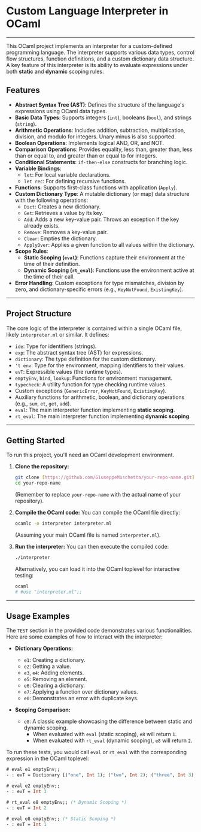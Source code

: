 # Custom Language Interpreter in OCaml

---

This OCaml project implements an interpreter for a custom-defined programming language. The interpreter supports various data types, control flow structures, function definitions, and a custom dictionary data structure. A key feature of this interpreter is its ability to evaluate expressions under both **static** and **dynamic** scoping rules.

## Features

* **Abstract Syntax Tree (AST)**: Defines the structure of the language's expressions using OCaml data types.
* **Basic Data Types**: Supports integers (`int`), booleans (`bool`), and strings (`string`).
* **Arithmetic Operations**: Includes addition, subtraction, multiplication, division, and modulo for integers. Unary minus is also supported.
* **Boolean Operations**: Implements logical AND, OR, and NOT.
* **Comparison Operations**: Provides equality, less than, greater than, less than or equal to, and greater than or equal to for integers.
* **Conditional Statements**: `if-then-else` constructs for branching logic.
* **Variable Bindings**:
    * `let`: For local variable declarations.
    * `let rec`: For defining recursive functions.
* **Functions**: Supports first-class functions with application (`Apply`).
* **Custom Dictionary Type**: A mutable dictionary (or map) data structure with the following operations:
    * `Dict`: Creates a new dictionary.
    * `Get`: Retrieves a value by its key.
    * `Add`: Adds a new key-value pair. Throws an exception if the key already exists.
    * `Remove`: Removes a key-value pair.
    * `Clear`: Empties the dictionary.
    * `ApplyOver`: Applies a given function to all values within the dictionary.
* **Scope Rules**:
    * **Static Scoping (`eval`)**: Functions capture their environment at the time of their definition.
    * **Dynamic Scoping (`rt_eval`)**: Functions use the environment active at the time of their call.
* **Error Handling**: Custom exceptions for type mismatches, division by zero, and dictionary-specific errors (e.g., `KeyNotFound`, `ExistingKey`).

---

## Project Structure

The core logic of the interpreter is contained within a single OCaml file, likely `interpreter.ml` or similar. It defines:

* `ide`: Type for identifiers (strings).
* `exp`: The abstract syntax tree (AST) for expressions.
* `dictionary`: The type definition for the custom dictionary.
* `'t env`: Type for the environment, mapping identifiers to their values.
* `evT`: Expressible values (the runtime types).
* `emptyEnv`, `bind`, `lookup`: Functions for environment management.
* `typecheck`: A utility function for type checking runtime values.
* Custom exceptions (`GenericError`, `KeyNotFound`, `ExistingKey`).
* Auxiliary functions for arithmetic, boolean, and dictionary operations (e.g., `sum`, `et`, `get`, `add`).
* `eval`: The main interpreter function implementing **static scoping**.
* `rt_eval`: The main interpreter function implementing **dynamic scoping**.

---

## Getting Started

To run this project, you'll need an OCaml development environment.

1.  **Clone the repository:**
    ```bash
    git clone [https://github.com/GiuseppeMuschetta/your-repo-name.git](https://github.com/GiuseppeMuschetta/your-repo-name.git)
    cd your-repo-name
    ```
    (Remember to replace `your-repo-name` with the actual name of your repository).

2.  **Compile the OCaml code:**
    You can compile the OCaml file directly:
    ```bash
    ocamlc -o interpreter interpreter.ml
    ```
    (Assuming your main OCaml file is named `interpreter.ml`).

3.  **Run the interpreter:**
    You can then execute the compiled code:
    ```bash
    ./interpreter
    ```
    Alternatively, you can load it into the OCaml toplevel for interactive testing:
    ```bash
    ocaml
    # #use "interpreter.ml";;
    ```

---

## Usage Examples

The `TEST` section in the provided code demonstrates various functionalities. Here are some examples of how to interact with the interpreter:

* **Dictionary Operations:**
    * `e1`: Creating a dictionary.
    * `e2`: Getting a value.
    * `e3`, `e4`: Adding elements.
    * `e5`: Removing an element.
    * `e6`: Clearing a dictionary.
    * `e7`: Applying a function over dictionary values.
    * `e0`: Demonstrates an error with duplicate keys.

* **Scoping Comparison:**
    * `e8`: A classic example showcasing the difference between static and dynamic scoping.
        * When evaluated with `eval` (static scoping), `e8` will return `1`.
        * When evaluated with `rt_eval` (dynamic scoping), `e8` will return `2`.

To run these tests, you would call `eval` or `rt_eval` with the corresponding expression in the OCaml toplevel:

```ocaml
# eval e1 emptyEnv;;
- : evT = Dictionary [("one", Int 1); ("two", Int 2); ("three", Int 3); ("four", Int 4)]

# eval e2 emptyEnv;;
- : evT = Int 3

# rt_eval e8 emptyEnv;; (* Dynamic Scoping *)
- : evT = Int 2

# eval e8 emptyEnv;; (* Static Scoping *)
- : evT = Int 1
